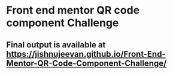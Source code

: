 # Front end mentor QR code component Challenge

## Final output is available at https://jishnujeevan.github.io/Front-End-Mentor-QR-Code-Component-Challenge/

